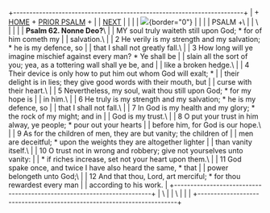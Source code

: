 +-----------------------------------------------------------------------+
| \+ [HOME](../index.html) + [PRIOR PSALM](Ps61.html) +                 |
| [NEXT](Ps63.html)                                                     |
|                                                                       |
| ![](http://stats.superstats.com/b/ss/DAVIDMCMANNES/1){border="0"}     |
|                                                                       |
| PSALM +\                                                              |
| \                                                                     |
|                                                                       |
| **Psalm 62. Nonne Deo?**\                                             |
| MY soul truly waiteth still upon God; \* for of him cometh my         |
| salvation.\                                                           |
| 2 He verily is my strength and my salvation; \* he is my defence, so  |
| that I shall not greatly fall.\                                       |
| 3 How long will ye imagine mischief against every man? \* Ye shall be |
| slain all the sort of you; yea, as a tottering wall shall ye be, and  |
| like a broken hedge.\                                                 |
| 4 Their device is only how to put him out whom God will exalt; \*     |
| their delight is in lies; they give good words with their mouth, but  |
| curse with their heart.\                                              |
| 5 Nevertheless, my soul, wait thou still upon God; \* for my hope is  |
| in him.\                                                              |
| 6 He truly is my strength and my salvation; \* he is my defence, so   |
| that I shall not fall.\                                               |
| 7 In God is my health and my glory; \* the rock of my might; and in   |
| God is my trust.\                                                     |
| 8 O put your trust in him alway, ye people; \* pour out your hearts   |
| before him, for God is our hope.\                                     |
| 9 As for the children of men, they are but vanity; the children of    |
| men are deceitful; \* upon the weights they are altogether lighter    |
| than vanity itself.\                                                  |
| 10 O trust not in wrong and robbery; give not yourselves unto vanity: |
| \* if riches increase, set not your heart upon them.\                 |
| 11 God spake once, and twice I have also heard the same, \* that      |
| power belongeth unto God;\                                            |
| 12 And that thou, Lord, art merciful; \* for thou rewardest every man |
| according to his work.                                                |
+-----------------------------------------------------------------------+
| \                                                                     |
| \                                                                     |
| [](http://www.episcopalnet.org/DBS/DOR.html)                          |
+-----------------------------------------------------------------------+
